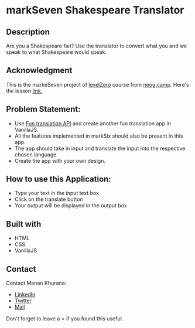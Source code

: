 # markSeven Shakespeare Translator
## Description
Are you a Shakespeare fan? Use the translator to convert what you and we speak to what Shakespeare would speak.

## Acknowledgment
This is the markeSeven project of [levelZero](https://neog.camp/level-zero) course from [neog.camp](neog.camp). Here's the lesson [link.](https://neog.camp/guide/lessonFour)

## Problem Statement:
- Use [Fun translation API](https://funtranslations.com/) and create another fun translation app in VanillaJS.
- All the features implemented in markSix should also be present in this app.
- The app should take in input and translate the input into the respective chosen language.
- Create the app with your own design.

## How to use this Application:
- Type your text in the input text box
- Click on the translate button
- Your output will be displayed in the output box

## Built with
- HTML
- CSS
- VanillaJS

## Contact
Contact Manan Khurana:
- [LinkedIn](https://www.linkedin.com/in/manan-khurana-1b135b19b/)
- [Twitter](https://twitter.com/manankhurrana)
- [Mail](mailto:khuranamanan12@gmail.com)

Don't forget to leave a ⭐ if you found this useful.
